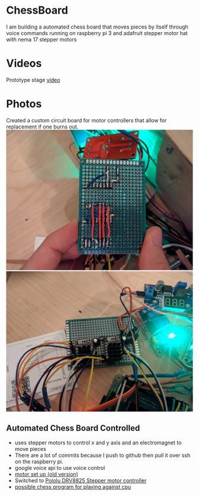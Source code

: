 # ChessBoard
I am building a automated chess board that moves pieces by itself through voice commands
running on raspberry pi 3 and adafruit stepper motor hat with nema 17 stepper motors

# Videos
Prototype stage [video](https://youtu.be/2joaITZlWBY)

# Photos
Created a custom circuit board for motor controllers that allow for replacement if one burns out.
![](Circuit_Back.jpg)
![](Circuit_Front.jpg)

## Automated Chess Board Controlled
* uses stepper motors to control x and y axis and an electromagnet to move pieces
* There are a lot of commits because I push to github then pull it over ssh on the raspberry pi.
* google voice api to use voice control
* [motor set up (old version)](https://learn.adafruit.com/adafruit-dc-and-stepper-motor-hat-for-raspberry-pi/powering-motors)
* Switched to [Pololu DRV8825 Stepper motor controller](https://www.youtube.com/watch?v=LUbhPKBL_IU&t=1412s&ab_channel=rdagger68)
* [possible chess program for playing against cpu](https://code-projects.org/simple-chess-game-in-python-with-source-code/)
